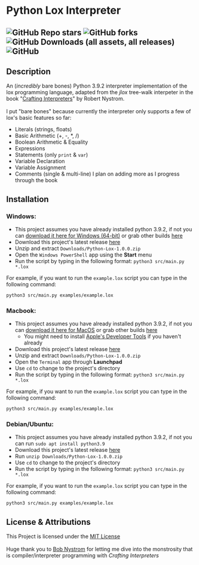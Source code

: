 # Python Lox Interpreter
![GitHub Repo stars](https://img.shields.io/github/stars/Soup-5/Python-Lox)
![GitHub forks](https://img.shields.io/github/forks/Soup-5/Python-Lox)
![GitHub Downloads (all assets, all releases)](https://img.shields.io/github/downloads/Soup-5/Python-Lox/total)
![GitHub](https://img.shields.io/github/license/Soup-5/Python-Lox)
---

## Description

An (*incredibly* bare bones) Python 3.9.2 interpreter implementation of the lox 
programming language, adapted from the *jlox* tree-walk interpeter in the book
"[Crafting Interpreters](https://craftinginterpreters.com/)" by Robert Nystrom.\
\
I put "bare bones" because currently the interpreter only supports a few of
lox's basic features so far:
- Literals (strings, floats)
- Basic Arithmetic (+, -, *, /)
- Boolean Arithmetic & Equality
- Expressions
- Statements (only `print` & `var`)
- Variable Declaration
- Variable Assignment
- Comments (single & multi-line)
I plan on adding more as I progress through the book

## Installation

### Windows:

- This project assumes you have already installed python 3.9.2, if not you can 
  [download it here for Windows (64-bit)](https://www.python.org/ftp/python/3.9.2/python-3.9.2-amd64.exe)
  or grab other builds [here](https://www.python.org/downloads/release/python-392/)
- Download this project's latest release [here](https://github.com/Soup-5/Python-Lox/archive/refs/tags/v1.0.0.zip)
- Unzip and extract `Downloads/Python-Lox-1.0.0.zip`
- Open the `Windows PowerShell` app using the **Start** menu
- Run the script by typing in the following format: `python3 src/main.py *.lox`

For example, if you want to run the `example.lox` script you can type in the following command:
```bash
python3 src/main.py examples/example.lox
```

### Macbook:

- This project assumes you have already installed python 3.9.2, if not you can 
  [download it here for MacOS](https://www.python.org/ftp/python/3.9.2/python-3.9.2-macos11.pkg)
  or grab other builds [here](https://www.python.org/downloads/release/python-392/)
    - You might need to install [Apple's Developer Tools](https://developer.apple.com/xcode/resources/)
      if you haven't already
- Download this project's latest release [here](https://github.com/Soup-5/Python-Lox/archive/refs/tags/v1.0.0.zip)
- Unzip and extract `Downloads/Python-Lox-1.0.0.zip`
- Open the `Terminal` app through **Launchpad**
- Use `cd` to change to the project's directory
- Run the script by typing in the following format: `python3 src/main.py *.lox`

For example, if you want to run the `example.lox` script you can type in the following command:
```bash
python3 src/main.py examples/example.lox
```

### Debian/Ubuntu:

- This project assumes you have already installed python 3.9.2, if not you can
  run `sudo apt install python3.9`
- Download this project's latest release [here](https://github.com/Soup-5/Python-Lox/archive/refs/tags/v1.0.0.zip)
- Run `unzip Downloads/Python-Lox-1.0.0.zip`
- Use `cd` to change to the project's directory
- Run the script by typing in the following format: `python3 src/main.py *.lox`

For example, if you want to run the `example.lox` script you can type in the following command:
```bash
python3 src/main.py examples/example.lox
```

## License & Attributions

This Project is licensed under the [MIT License](https://opensource.org/license/mit/)\
\
Huge thank you to [Bob Nystrom](https://github.com/munificent) for letting me dive
into the monstrosity that is compiler/interpreter programming with *Crafting Interpreters*
